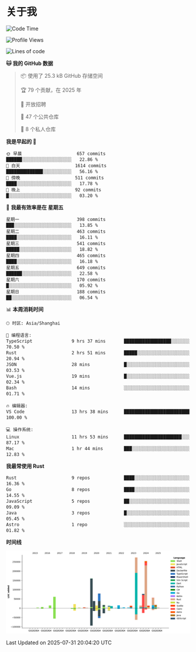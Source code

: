 # 关于我

<!--START_SECTION:waka-->
![Code Time](http://img.shields.io/badge/Code%20Time-4%2C005%20hrs%205%20mins-blue)

![Profile Views](http://img.shields.io/badge/%E4%B8%AA%E4%BA%BA%E8%B5%84%E6%96%99%E8%A7%82%E7%9C%8B%E6%AC%A1%E6%95%B0-0-blue)

![Lines of code](https://img.shields.io/badge/%E4%BB%8E%E3%80%8CHello%20World%E3%80%8D%E8%B5%B7%E6%88%91%E5%B7%B2%E7%BB%8F%E5%86%99%E4%BA%86-1.2%20million%20%E8%A1%8C%E4%BB%A3%E7%A0%81-blue)

**🐱 我的 GitHub 数据** 

> 📦  使用了 25.3 kB GitHub 存储空间 
 > 
> 🏆 79 个贡献，在 2025 年
 > 
> 💼 开放招聘
 > 
> 📜 47 个公共仓库 
 > 
> 🔑 8 个私人仓库 
 > 
**我是早起的 🐤** 

```text
🌞 早晨                     657 commits         ██████░░░░░░░░░░░░░░░░░░░   22.86 % 
🌆 白天                     1614 commits        ██████████████░░░░░░░░░░░   56.16 % 
🌃 傍晚                     511 commits         ████░░░░░░░░░░░░░░░░░░░░░   17.78 % 
🌙 晚上                     92 commits          █░░░░░░░░░░░░░░░░░░░░░░░░   03.20 % 
```
📅 **我最有效率是在 星期五** 

```text
星期一                      398 commits         ███░░░░░░░░░░░░░░░░░░░░░░   13.85 % 
星期二                      463 commits         ████░░░░░░░░░░░░░░░░░░░░░   16.11 % 
星期三                      541 commits         █████░░░░░░░░░░░░░░░░░░░░   18.82 % 
星期四                      465 commits         ████░░░░░░░░░░░░░░░░░░░░░   16.18 % 
星期五                      649 commits         ██████░░░░░░░░░░░░░░░░░░░   22.58 % 
星期六                      170 commits         █░░░░░░░░░░░░░░░░░░░░░░░░   05.92 % 
星期日                      188 commits         ██░░░░░░░░░░░░░░░░░░░░░░░   06.54 % 
```


📊 **本周消耗时间** 

```text
🕑︎ 时区: Asia/Shanghai

💬 编程语言: 
TypeScript               9 hrs 37 mins       ██████████████████░░░░░░░   70.50 % 
Rust                     2 hrs 51 mins       █████░░░░░░░░░░░░░░░░░░░░   20.94 % 
JSON                     28 mins             █░░░░░░░░░░░░░░░░░░░░░░░░   03.53 % 
Vue.js                   19 mins             █░░░░░░░░░░░░░░░░░░░░░░░░   02.34 % 
Bash                     14 mins             ░░░░░░░░░░░░░░░░░░░░░░░░░   01.71 % 

🔥 编辑器: 
VS Code                  13 hrs 38 mins      █████████████████████████   100.00 % 

💻 操作系统: 
Linux                    11 hrs 53 mins      ██████████████████████░░░   87.17 % 
Mac                      1 hr 44 mins        ███░░░░░░░░░░░░░░░░░░░░░░   12.83 % 
```

**我最常使用 Rust** 

```text
Rust                     9 repos             ████░░░░░░░░░░░░░░░░░░░░░   16.36 % 
Go                       8 repos             ████░░░░░░░░░░░░░░░░░░░░░   14.55 % 
JavaScript               5 repos             ██░░░░░░░░░░░░░░░░░░░░░░░   09.09 % 
Java                     3 repos             █░░░░░░░░░░░░░░░░░░░░░░░░   05.45 % 
Astro                    1 repo              ░░░░░░░░░░░░░░░░░░░░░░░░░   01.82 % 
```



**时间线**

![Lines of Code chart](https://raw.githubusercontent.com/catusax/catusax/master/assets/bar_graph.png)


 Last Updated on 2025-07-31 20:04:20 UTC
<!--END_SECTION:waka-->
